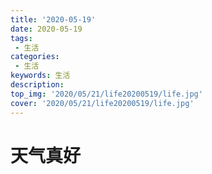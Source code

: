 ```yaml
---
title: '2020-05-19'
date: 2020-05-19
tags:
 - 生活
categories:
 - 生活
keywords: 生活
description:
top_img: '2020/05/21/life20200519/life.jpg'
cover: '2020/05/21/life20200519/life.jpg'
---
```


# 天气真好